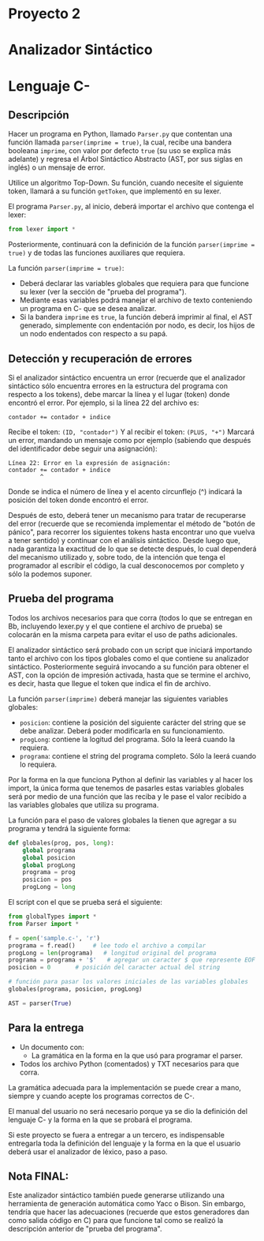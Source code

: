 # Proyecto 2
# Analizador Sintáctico
# Lenguaje C-

## Descripción
Hacer un programa en Python, llamado `Parser.py` que contentan una función llamada `parser(imprime = true)`, la cual, recibe una bandera booleana `imprime`, con valor por defecto `true` (su uso se explica más adelante) y regresa el Árbol Sintáctico Abstracto (AST, por sus siglas en inglés) o un mensaje de error.

Utilice un algoritmo Top-Down. Su función, cuando necesite el siguiente token, llamará a su función `getToken`, que implementó en su lexer.

El programa `Parser.py`, al inicio, deberá importar el archivo que contenga el lexer:
```python
from lexer import *
```

Posteriormente, continuará con la definición de la función `parser(imprime = true)` y de todas las funciones auxiliares que requiera.

La función `parser(imprime = true)`:
- Deberá declarar las variables globales que requiera para que funcione su lexer (ver la sección de "prueba del programa").
- Mediante esas variables podrá manejar el archivo de texto conteniendo un programa en C- que se desea analizar.
- Si la bandera `imprime` es `true`, la función deberá imprimir al final, el AST generado, simplemente con endentación por nodo, es decir, los hijos de un nodo endentados con respecto a su papá.

## Detección y recuperación de errores
Si el analizador sintáctico encuentra un error (recuerde que el analizador sintáctico sólo encuentra errores en la estructura del programa con respecto a los tokens), debe marcar la línea y el lugar (token) donde encontró el error. Por ejemplo, si la línea 22 del archivo es:

```
contador += contador + indice
```

Recibe el token: `(ID, "contador")`
Y al recibir el token: `(PLUS, "+")`
Marcará un error, mandando un mensaje como por ejemplo (sabiendo que después del identificador debe seguir una asignación):

```
Línea 22: Error en la expresión de asignación:
contador += contador + indice
         ^
```

Donde se indica el número de línea y el acento circunflejo (^) indicará la posición del token donde encontró el error.

Después de esto, deberá tener un mecanismo para tratar de recuperarse del error (recuerde que se recomienda implementar el método de "botón de pánico", para recorrer los siguientes tokens hasta encontrar uno que vuelva a tener sentido) y continuar con el análisis sintáctico. Desde luego que, nada garantiza la exactitud de lo que se detecte después, lo cual dependerá del mecanismo utilizado y, sobre todo, de la intención que tenga el programador al escribir el código, la cual desconocemos por completo y sólo la podemos suponer.

## Prueba del programa
Todos los archivos necesarios para que corra (todos lo que se entregan en Bb, incluyendo lexer.py y el que contiene el archivo de prueba) se colocarán en la misma carpeta para evitar el uso de paths adicionales.

El analizador sintáctico será probado con un script que iniciará importando tanto el archivo con los tipos globales como el que contiene su analizador sintáctico. Posteriormente seguirá invocando a su función para obtener el AST, con la opción de impresión activada, hasta que se termine el archivo, es decir, hasta que llegue el token que indica el fin de archivo.

La función `parser(imprime)` deberá manejar las siguientes variables globales:

- `posicion`: contiene la posición del siguiente carácter del string que se debe analizar. Deberá poder modificarla en su funcionamiento.
- `progLong`: contiene la logitud del programa. Sólo la leerá cuando la requiera.
- `programa`: contiene el string del programa completo. Sólo la leerá cuando lo requiera.

Por la forma en la que funciona Python al definir las variables y al hacer los import, la única forma que tenemos de pasarles estas variables globales será por medio de una función que las reciba y le pase el valor recibido a las variables globales que utiliza su programa.

La función para el paso de valores globales la tienen que agregar a su programa y tendrá la siguiente forma:

```python
def globales(prog, pos, long):
    global programa
    global posicion
    global progLong
    programa = prog
    posicion = pos
    progLong = long
```

El script con el que se prueba será el siguiente:

```python
from globalTypes import *
from Parser import *

f = open('sample.c-', 'r')
programa = f.read()     # lee todo el archivo a compilar
progLong = len(programa)   # longitud original del programa
programa = programa + '$'   # agregar un caracter $ que represente EOF
posicion = 0       # posición del caracter actual del string

# función para pasar los valores iniciales de las variables globales
globales(programa, posicion, progLong)

AST = parser(True)
```

## Para la entrega
- Un documento con:
  - La gramática en la forma en la que usó para programar el parser.
- Todos los archivo Python (comentados) y TXT necesarios para que corra.

La gramática adecuada para la implementación se puede crear a mano, siempre y cuando acepte los programas correctos de C-.

El manual del usuario no será necesario porque ya se dio la definición del lenguaje C- y la forma en la que se probará el programa.

Si este proyecto se fuera a entregar a un tercero, es indispensable entregarla toda la definición del lenguaje y la forma en la que el usuario deberá usar el analizador de léxico, paso a paso.

## Nota FINAL:
Este analizador sintáctico también puede generarse utilizando una herramienta de generación automática como Yacc o Bison. Sin embargo, tendría que hacer las adecuaciones (recuerde que estos generadores dan como salida código en C) para que funcione tal como se realizó la descripción anterior de "prueba del programa".
